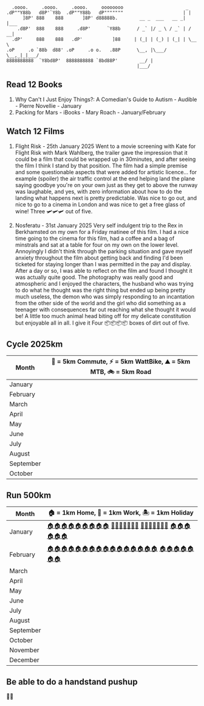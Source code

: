 

```

  .oooo.     .oooo.     .oooo.     oooooooo                       _      
.dP""Y88b   d8P'`Y8b  .dP""Y88b   dP"""""""                      | |     
      ]8P' 888    888       ]8P' d88888b.        __ _  ___   __ _| |___  
    .d8P'  888    888     .d8P'      `Y88b      / _` |/ _ \ / _` | / __| 
  .dP'     888    888   .dP'           ]88     | (_| | (_) | (_| | \__ \ 
.oP     .o `88b  d88' .oP     .o o.   .88P      \__, |\___/ \__,_|_|___/ 
8888888888  `Y8bd8P'  8888888888 `8bd88P'        __/ |                   
                                                |___/                     

```

## Read 12 Books

1. Why Can't I Just Enjoy Things?: A Comedian's Guide to Autism - Audible - Pierre Novellie - January
2. Packing for Mars - iBooks - Mary Roach - January/February


## Watch 12 Films

1. Flight Risk - 25th January 2025
Went to a movie screening with Kate for Flight Risk with Mark Wahlberg, the trailer gave the impression that it could be a film that could be wrapped up in 30minutes, and after seeing the film I think I stand by that position.  The film had a simple premise and some questionable aspects that were added for artistic licence... for example (spoiler) the air traffic control at the end helping land the plane saying goodbye you're on your own just as they get to above the runway was laughable, and yes, with zero information about how to do the landing what happens next is pretty predictable.  Was nice to go out, and nice to go to a cinema in London and was nice to get a free glass of wine!  Three 🛩️🛩️🛩️ out of five.

2. Nosferatu - 31st January 2025
Very self indulgent trip to the Rex in Berkhamsted on my own for a Friday matinee of this film.  I had a nice time going to the cinema for this film, had a coffee and a bag of minstrals and sat at a table for four on my own on the lower level.  Annoyingly I didn't think through the parking situation and gave myself anxiety throughout the film about getting back and finding I'd been ticketed for staying longer than I was permitted in the pay and display.  After a day or so, I was able to reflect on the film and found I thought it was actually quite good.  The photography was really good and atmospheric and I enjoyed the characters, the husband who was trying to do what he thought was the right thing but ended up being pretty much useless, the demon who was simply responding to an incantation from the other side of the world and the girl who did something as a teenager with consequences far out reaching what she thought it would be!
A little too much animal head biting off for my delicate constitution but enjoyable all in all.  I give it Four 📦📦📦📦 boxes of dirt out of five.



## Cycle 2025km

| Month     | 💼 = 5km Commute, ⚡️ = 5km WattBike, ⛰️ = 5km MTB, 🚲 = 5km Road |
| --------- | ---------------------------------------------------------------- |
| January   |                                                                  |
| February  |                                                                  |
| March     |                                                                  |
| April     |                                                                  |
| May       |                                                                  |
| June      |                                                                  |
| July      |                                                                  |
| August    |                                                                  |
| September |                                                                  |
| October   |                                                                  |

## Run 500km

| Month     | 🏠 = 1km Home, 🏢 = 1km Work, 🏝️ = 1km Holiday              |
| --------- | ------------------------------------------------------------ |
| January   | [🏠🏠🏠🏠🏠🏠🏠🏠🏠](https://www.strava.com/activities/13298497896) [🏢🏢🏢🏢🏢🏢🏢](https://www.strava.com/activities/13352652748) [🏢🏢🏢🏢🏢🏢🏢](https://www.strava.com/activities/13370778791) [🏠🏠🏠🏠🏠🏠](https://www.strava.com/activities/13474495797) |
| February  | [🏠🏠🏠🏠🏠🏠🏠🏠🏠🏠🏠🏠🏠🏠🏠🏠](https://www.strava.com/activities/13507890317) [🏠🏠🏠🏠🏠🏠🏠](https://www.strava.com/activities/13546225162)              |
| March     |                                                              |
| April     |                                                              |
| May       |                                                              |
| June      |                                                              |
| July      |                                                              |
| August    |                                                              |
| September |                                                              |
| October   |                                                              |
| November  |                                                              |
| December  |                                                              |

## Be able to do a handstand pushup

🤷‍♂️
